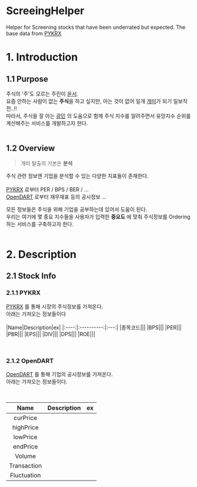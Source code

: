 # ScreeingHelper
Helper for Screening stocks that have been underrated but expected. The base data from [PYKRX](https://github.com/sharebook-kr/pykrx)

# 1. Introduction
## 1.1 Purpose  
주식의 '주'도 모르는 주린이 [윤서](https://github.com/jungAcat).  
요즘 안하는 사람이 없는 **주식**을 하고 싶지만, 아는 것이 없어 일개 [개미](https://namu.wiki/w/%EA%B0%9C%EB%AF%B8(%EC%A3%BC%EC%8B%9D))가 되기 일보직전..!!  
따라서, 주식을 잘 아는 [광민](https://github.com/codingple) 의 도움으로 함께 주식 지수를 알려주면서 유망지수 순위를 계산해주는 서비스를 개발하고자 한다.  
<br>

## 1.2 Overview  

>개미 탈출의 기본은 **분석**  
  
  
주식 관련 정보엔 기업을 분석할 수 있는 다양한 지표들이 존재한다.  
<br>
[PYKRX](https://github.com/sharebook-kr/pykrx) 로부터 PER / BPS / BER / ...  
[OpenDART](https://opendart.fss.or.kr/) 로부터 재무재표 등의 공시정보 ...  
  
모든 정보들은 주식을 위해 기업을 공부하는데 있어서 도움이 된다.  
우리는 여기에 몇 중요 지수들을 사용자가 입력한 **중요도** 에 맞춰 주식정보를 Ordering 하는 서비스를 구축하고자 한다.  
<br>

# 2. Description  
## 2.1 Stock Info  
### 2.1.1 PYKRX  
[PYKRX](https://github.com/sharebook-kr/pykrx) 를 통해 시장의 주식정보를 가져온다.  
아래는 가져오는 정보들이다  
<br>
|Name|Description|ex|
|:----:|:----------:|:---:|
|종목코드|||
|BPS|||
|PER|||
|PBR|||
|EPS|||
|DIV|||
|DPS|||
|ROE|||  

<br>

### 2.1.2 OpenDART  
[OpenDART](https://opendart.fss.or.kr/) 를 통해 기업의 공시정보를 가져온다.  
아래는 가져오는 정보들이다.

<br>

|Name|Description|ex|
|:----:|:----------:|:---:|
|curPrice|||
|highPrice|||
|lowPrice|||
|endPrice|||
|Volume|||
|Transaction|||
|Fluctuation|||  


